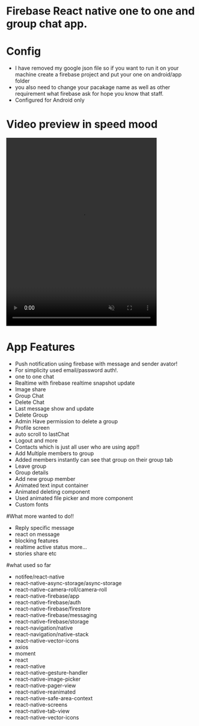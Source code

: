 # Firebase React native one to one and group chat app.

# Config

- I have removed my google json file so if you want to run it on your machine
  create a firebase project and put your one on android/app folder
- you also need to change your pacakage name as well as other requirement what
  firebase ask for hope you know that staff.
- Configured for Android only

# Video preview in speed mood

<video width="400" height="500" autoplay loop muted>
  <source src="https://drive.google.com/file/d/1XPpRNjC8FhONhytsO5KsXmMViB56QrF6/preview" type="video/mp4">
  Your browser does not support the video tag.
</video>



# App Features

- Push notification using firebase with message and sender avator!
- For simplicity used email/password auth!.
- one to one chat
- Realtime with firebase realtime snapshot update
- Image share
- Group Chat
- Delete Chat
- Last message show and update
- Delete Group
- Admin Have permission to delete a group
- Profile screen
- auto scroll to lastChat
- Logout and more
- Contacts which is just all user who are using app!!
- Add Multiple members to group
- Added members instantly can see that group on their group tab
- Leave group
- Group details
- Add new group member
- Animated text input container
- Animated deleting component
- Used animated file picker and more component
- Custom fonts

#What more wanted to do!!

- Reply specific message
- react on message
- blocking features
- realtime active status more...
- stories share etc

#what used so far

- notifee/react-native
- react-native-async-storage/async-storage
- react-native-camera-roll/camera-roll
- react-native-firebase/app
- react-native-firebase/auth
- react-native-firebase/firestore
- react-native-firebase/messaging
- react-native-firebase/storage
- react-navigation/native
- react-navigation/native-stack
- react-native-vector-icons
- axios
- moment
- react
- react-native
- react-native-gesture-handler
- react-native-image-picker
- react-native-pager-view
- react-native-reanimated
- react-native-safe-area-context
- react-native-screens
- react-native-tab-view
- react-native-vector-icons
